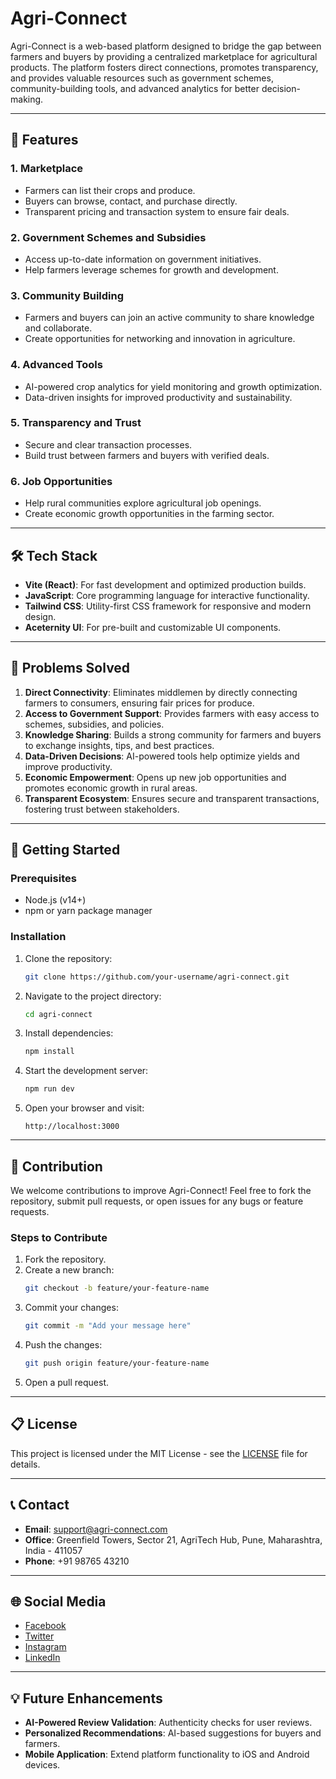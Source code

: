 # Agri-Connect

Agri-Connect is a web-based platform designed to bridge the gap between farmers and buyers by providing a centralized marketplace for agricultural products. The platform fosters direct connections, promotes transparency, and provides valuable resources such as government schemes, community-building tools, and advanced analytics for better decision-making.

---

## 🚀 Features

### 1. **Marketplace**
- Farmers can list their crops and produce.
- Buyers can browse, contact, and purchase directly.
- Transparent pricing and transaction system to ensure fair deals.

### 2. **Government Schemes and Subsidies**
- Access up-to-date information on government initiatives.
- Help farmers leverage schemes for growth and development.

### 3. **Community Building**
- Farmers and buyers can join an active community to share knowledge and collaborate.
- Create opportunities for networking and innovation in agriculture.

### 4. **Advanced Tools**
- AI-powered crop analytics for yield monitoring and growth optimization.
- Data-driven insights for improved productivity and sustainability.

### 5. **Transparency and Trust**
- Secure and clear transaction processes.
- Build trust between farmers and buyers with verified deals.

### 6. **Job Opportunities**
- Help rural communities explore agricultural job openings.
- Create economic growth opportunities in the farming sector.

---

## 🛠️ Tech Stack

- **Vite (React)**: For fast development and optimized production builds.
- **JavaScript**: Core programming language for interactive functionality.
- **Tailwind CSS**: Utility-first CSS framework for responsive and modern design.
- **Aceternity UI**: For pre-built and customizable UI components.

---

## 🌟 Problems Solved

1. **Direct Connectivity**: Eliminates middlemen by directly connecting farmers to consumers, ensuring fair prices for produce.
2. **Access to Government Support**: Provides farmers with easy access to schemes, subsidies, and policies.
3. **Knowledge Sharing**: Builds a strong community for farmers and buyers to exchange insights, tips, and best practices.
4. **Data-Driven Decisions**: AI-powered tools help optimize yields and improve productivity.
5. **Economic Empowerment**: Opens up new job opportunities and promotes economic growth in rural areas.
6. **Transparent Ecosystem**: Ensures secure and transparent transactions, fostering trust between stakeholders.

---

## 📖 Getting Started

### Prerequisites
- Node.js (v14+)
- npm or yarn package manager

### Installation
1. Clone the repository:
   ```bash
   git clone https://github.com/your-username/agri-connect.git
   ```

2. Navigate to the project directory:
   ```bash
   cd agri-connect
   ```

3. Install dependencies:
   ```bash
   npm install
   ```

4. Start the development server:
   ```bash
   npm run dev
   ```

5. Open your browser and visit:
   ```
   http://localhost:3000
   ```

---

## 🤝 Contribution

We welcome contributions to improve Agri-Connect! Feel free to fork the repository, submit pull requests, or open issues for any bugs or feature requests.

### Steps to Contribute
1. Fork the repository.
2. Create a new branch:
   ```bash
   git checkout -b feature/your-feature-name
   ```
3. Commit your changes:
   ```bash
   git commit -m "Add your message here"
   ```
4. Push the changes:
   ```bash
   git push origin feature/your-feature-name
   ```
5. Open a pull request.

---

## 📋 License

This project is licensed under the MIT License - see the [LICENSE](LICENSE) file for details.

---

## 📞 Contact

- **Email**: support@agri-connect.com
- **Office**: Greenfield Towers, Sector 21, AgriTech Hub, Pune, Maharashtra, India - 411057
- **Phone**: +91 98765 43210

---

## 🌐 Social Media

- [Facebook](https://facebook.com)
- [Twitter](https://twitter.com)
- [Instagram](https://instagram.com)
- [LinkedIn](https://linkedin.com)

---

## 💡 Future Enhancements

- **AI-Powered Review Validation**: Authenticity checks for user reviews.
- **Personalized Recommendations**: AI-based suggestions for buyers and farmers.
- **Mobile Application**: Extend platform functionality to iOS and Android devices.

